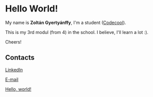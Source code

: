 # Hello World!

My name is **Zoltán Gyertyánffy**, I'm a student ([Codecool](http://codecool.com)).

This is my 3rd modul (from 4) in the school. I believe, I'll learn a lot :). 

Cheers!

## Contacts 

<a href="https://www.linkedin.com/in/gyertya/" target="_blank">LinkedIn</a>

<a href="mailto:gyertya@gmail.com">E-mail</a>

<a href="http://example.com/" target="_blank">Hello, world!</a>
